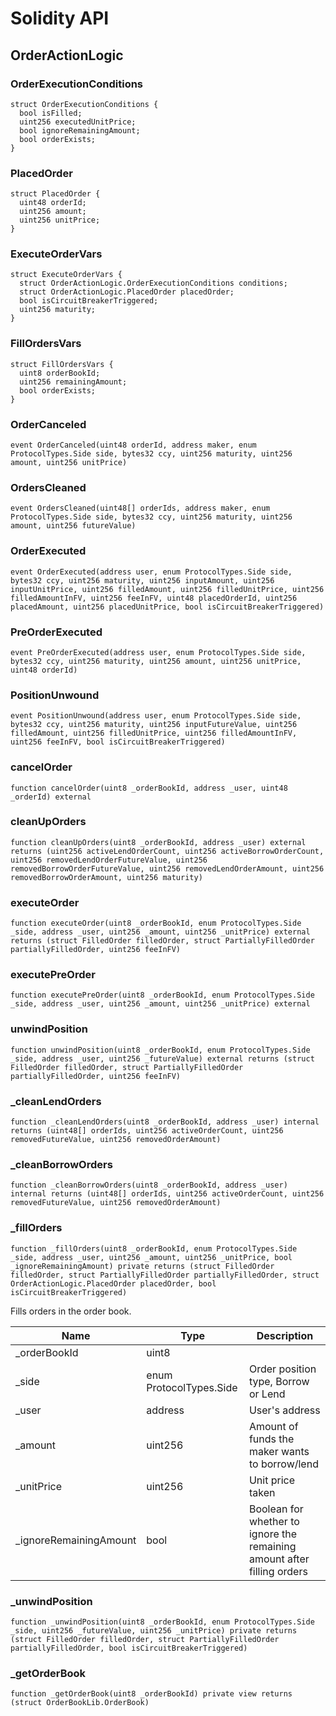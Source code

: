 # Solidity API

## OrderActionLogic

### OrderExecutionConditions

```solidity
struct OrderExecutionConditions {
  bool isFilled;
  uint256 executedUnitPrice;
  bool ignoreRemainingAmount;
  bool orderExists;
}
```

### PlacedOrder

```solidity
struct PlacedOrder {
  uint48 orderId;
  uint256 amount;
  uint256 unitPrice;
}
```

### ExecuteOrderVars

```solidity
struct ExecuteOrderVars {
  struct OrderActionLogic.OrderExecutionConditions conditions;
  struct OrderActionLogic.PlacedOrder placedOrder;
  bool isCircuitBreakerTriggered;
  uint256 maturity;
}
```

### FillOrdersVars

```solidity
struct FillOrdersVars {
  uint8 orderBookId;
  uint256 remainingAmount;
  bool orderExists;
}
```

### OrderCanceled

```solidity
event OrderCanceled(uint48 orderId, address maker, enum ProtocolTypes.Side side, bytes32 ccy, uint256 maturity, uint256 amount, uint256 unitPrice)
```

### OrdersCleaned

```solidity
event OrdersCleaned(uint48[] orderIds, address maker, enum ProtocolTypes.Side side, bytes32 ccy, uint256 maturity, uint256 amount, uint256 futureValue)
```

### OrderExecuted

```solidity
event OrderExecuted(address user, enum ProtocolTypes.Side side, bytes32 ccy, uint256 maturity, uint256 inputAmount, uint256 inputUnitPrice, uint256 filledAmount, uint256 filledUnitPrice, uint256 filledAmountInFV, uint256 feeInFV, uint48 placedOrderId, uint256 placedAmount, uint256 placedUnitPrice, bool isCircuitBreakerTriggered)
```

### PreOrderExecuted

```solidity
event PreOrderExecuted(address user, enum ProtocolTypes.Side side, bytes32 ccy, uint256 maturity, uint256 amount, uint256 unitPrice, uint48 orderId)
```

### PositionUnwound

```solidity
event PositionUnwound(address user, enum ProtocolTypes.Side side, bytes32 ccy, uint256 maturity, uint256 inputFutureValue, uint256 filledAmount, uint256 filledUnitPrice, uint256 filledAmountInFV, uint256 feeInFV, bool isCircuitBreakerTriggered)
```

### cancelOrder

```solidity
function cancelOrder(uint8 _orderBookId, address _user, uint48 _orderId) external
```

### cleanUpOrders

```solidity
function cleanUpOrders(uint8 _orderBookId, address _user) external returns (uint256 activeLendOrderCount, uint256 activeBorrowOrderCount, uint256 removedLendOrderFutureValue, uint256 removedBorrowOrderFutureValue, uint256 removedLendOrderAmount, uint256 removedBorrowOrderAmount, uint256 maturity)
```

### executeOrder

```solidity
function executeOrder(uint8 _orderBookId, enum ProtocolTypes.Side _side, address _user, uint256 _amount, uint256 _unitPrice) external returns (struct FilledOrder filledOrder, struct PartiallyFilledOrder partiallyFilledOrder, uint256 feeInFV)
```

### executePreOrder

```solidity
function executePreOrder(uint8 _orderBookId, enum ProtocolTypes.Side _side, address _user, uint256 _amount, uint256 _unitPrice) external
```

### unwindPosition

```solidity
function unwindPosition(uint8 _orderBookId, enum ProtocolTypes.Side _side, address _user, uint256 _futureValue) external returns (struct FilledOrder filledOrder, struct PartiallyFilledOrder partiallyFilledOrder, uint256 feeInFV)
```

### _cleanLendOrders

```solidity
function _cleanLendOrders(uint8 _orderBookId, address _user) internal returns (uint48[] orderIds, uint256 activeOrderCount, uint256 removedFutureValue, uint256 removedOrderAmount)
```

### _cleanBorrowOrders

```solidity
function _cleanBorrowOrders(uint8 _orderBookId, address _user) internal returns (uint48[] orderIds, uint256 activeOrderCount, uint256 removedFutureValue, uint256 removedOrderAmount)
```

### _fillOrders

```solidity
function _fillOrders(uint8 _orderBookId, enum ProtocolTypes.Side _side, address _user, uint256 _amount, uint256 _unitPrice, bool _ignoreRemainingAmount) private returns (struct FilledOrder filledOrder, struct PartiallyFilledOrder partiallyFilledOrder, struct OrderActionLogic.PlacedOrder placedOrder, bool isCircuitBreakerTriggered)
```

Fills orders in the order book.

| Name | Type | Description |
| ---- | ---- | ----------- |
| _orderBookId | uint8 |  |
| _side | enum ProtocolTypes.Side | Order position type, Borrow or Lend |
| _user | address | User's address |
| _amount | uint256 | Amount of funds the maker wants to borrow/lend |
| _unitPrice | uint256 | Unit price taken |
| _ignoreRemainingAmount | bool | Boolean for whether to ignore the remaining amount after filling orders |

### _unwindPosition

```solidity
function _unwindPosition(uint8 _orderBookId, enum ProtocolTypes.Side _side, uint256 _futureValue, uint256 _unitPrice) private returns (struct FilledOrder filledOrder, struct PartiallyFilledOrder partiallyFilledOrder, bool isCircuitBreakerTriggered)
```

### _getOrderBook

```solidity
function _getOrderBook(uint8 _orderBookId) private view returns (struct OrderBookLib.OrderBook)
```

